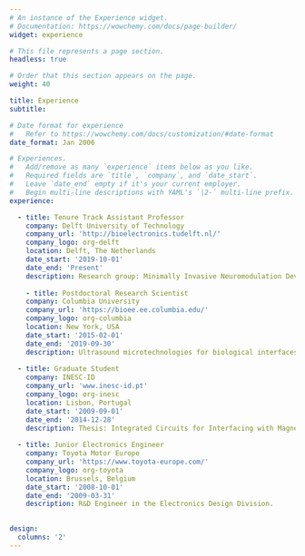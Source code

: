 ```yaml
---
# An instance of the Experience widget.
# Documentation: https://wowchemy.com/docs/page-builder/
widget: experience

# This file represents a page section.
headless: true

# Order that this section appears on the page.
weight: 40

title: Experience
subtitle:

# Date format for experience
#   Refer to https://wowchemy.com/docs/customization/#date-format
date_format: Jan 2006

# Experiences.
#   Add/remove as many `experience` items below as you like.
#   Required fields are `title`, `company`, and `date_start`.
#   Leave `date_end` empty if it's your current employer.
#   Begin multi-line descriptions with YAML's `|2-` multi-line prefix.
experience:

  - title: Tenure Track Assistant Professor
    company: Delft University of Technology
    company_url: 'http://bioelectronics.tudelft.nl/'
    company_logo: org-delft
    location: Delft, The Netherlands
    date_start: '2019-10-01'
    date_end: 'Present'
    description: Research group: Minimally Invasive Neuromodulation Devices
    
    - title: Postdoctoral Research Scientist
    company: Columbia University
    company_url: 'https://bioee.ee.columbia.edu/'
    company_logo: org-columbia
    location: New York, USA
    date_start: '2015-02-01'
    date_end: '2019-09-30'
    description: Ultrasound microtechnologies for biological interfaces
    
  - title: Graduate Student
    company: INESC-ID
    company_url: 'www.inesc-id.pt'
    company_logo: org-inesc
    location: Lisbon, Portugal
    date_start: '2009-09-01'
    date_end: '2014-12-28'
    description: Thesis: Integrated Circuits for Interfacing with Magnetoresistive Sensors
        
  - title: Junior Electronics Engineer
    company: Toyota Motor Europe
    company_url: 'https://www.toyota-europe.com/'
    company_logo: org-toyota
    location: Brussels, Belgium
    date_start: '2008-10-01'
    date_end: '2009-03-31'
    description: R&D Engineer in the Electronics Design Division.
    

design:
  columns: '2'
---
```

